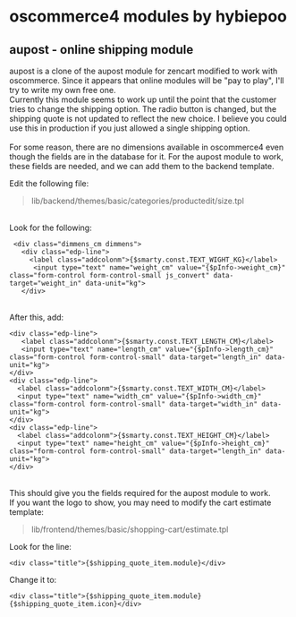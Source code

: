 # oscommerce4 modules by hybiepoo

## aupost - online shipping module
aupost is a clone of the aupost module for zencart modified to work with oscommerce.
Since it appears that online modules will be "pay to play", I'll try to write my own free one.
<br>
Currently this module seems to work up until the point that the customer tries to change the shipping option.
The radio button is changed, but the shipping quote is not updated to reflect the new choice. I believe you could use this in production
if you just allowed a single shipping option.
<br>
<br>
For some reason, there are no dimensions available in oscommerce4 even though the fields are in the database for it.
For the aupost module to work, these fields are needed, and we can add them to the backend template.

Edit the following file:
> lib/backend/themes/basic/categories/productedit/size.tpl
<br>
Look for the following:
<br>

```
 <div class="dimmens_cm dimmens">
   <div class="edp-line">
     <label class="addcolonm">{$smarty.const.TEXT_WIGHT_KG}</label>
      <input type="text" name="weight_cm" value="{$pInfo->weight_cm}" class="form-control form-control-small js_convert" data-target="weight_in" data-unit="kg">
   </div>
```

<br>
After this, add:
<br>

```
<div class="edp-line">
   <label class="addcolonm">{$smarty.const.TEXT_LENGTH_CM}</label>
   <input type="text" name="length_cm" value="{$pInfo->length_cm}" class="form-control form-control-small" data-target="length_in" data-unit="kg">
</div>
<div class="edp-line">
  <label class="addcolonm">{$smarty.const.TEXT_WIDTH_CM}</label>
  <input type="text" name="width_cm" value="{$pInfo->width_cm}" class="form-control form-control-small" data-target="width_in" data-unit="kg">
</div>
<div class="edp-line">
  <label class="addcolonm">{$smarty.const.TEXT_HEIGHT_CM}</label>
  <input type="text" name="height_cm" value="{$pInfo->height_cm}" class="form-control form-control-small" data-target="length_in" data-unit="kg">
</div>
```

<br>
This should give you the fields required for the aupost module to work.
<br>
If you want the logo to show, you may need to modify the cart estimate template:

>lib/frontend/themes/basic/shopping-cart/estimate.tpl

Look for the line:

```
<div class="title">{$shipping_quote_item.module}</div>
```

Change it to:

```
<div class="title">{$shipping_quote_item.module}{$shipping_quote_item.icon}</div>
```
